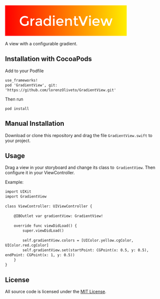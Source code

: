 ![GradientView](https://github.com/lorenzOliveto/GradientView/raw/master/Images/cover.png)

A view with a configurable gradient.

## Installation with CocoaPods

Add to your Podfile

```
use_frameworks!
pod 'GradientView', git: 'https://github.com/lorenzOliveto/GradientView.git'
```

Then run
```
pod install
```

## Manual Installation

Download or clone this repository and drag the file `GradientView.swift` to your project.

## Usage

Drag a view in your storyboard and change its class to` GradientView`.
Then configure it in your ViewController.

Example:

```
import UIKit
import GradientView

class ViewController: UIViewController {

    @IBOutlet var gradientView: GradientView!

    override func viewDidLoad() {
        super.viewDidLoad()

        self.gradientView.colors = [UIColor.yellow.cgColor, UIColor.red.cgColor]
        self.gradientView.set(startPoint: CGPoint(x: 0.5, y: 0.5), endPoint: CGPoint(x: 1, y: 0.5))
    }
}
```

## License

All source code is licensed under the [MIT License](https://raw.githubusercontent.com/lorenzOliveto/GradientView/master/License).
